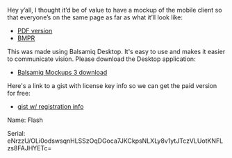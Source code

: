 Hey y’all, I thought it’d be of value to have a mockup of the mobile client so that everyone’s on the same page as far as what it’ll look like: 
* [PDF version](../bazaar_mobile.pdf)
* [BMPR](bazaar_mobile.bmpr)

This was made using Balsamiq Desktop. It's easy to use and makes it easier to communicate vision. Please download the Desktop application:

* [Balsamiq Mockups 3 download](https://balsamiq.com/download/)



Here's a link to a gist with license key info so we can get the paid version for free:
* [gist w/ registration info](https://gist.github.com/folt/a98e9368dbe1dcbfce7198c16b862c92)

Name: Flash 

Serial: eNrzzU/OLi0odswsqnHLSSzOqDGoca7JKCkpsNLXLy8v1ytJTczVLUotKNFLzs8FAJHYETc=
